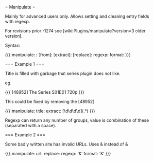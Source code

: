= Manipulate =

Mainly for advanced users only. Allows setting and cleaning entry fields with regexp.

For revisions prior r1274 see [wiki:Plugins/manipulate?version=3 older version].

Syntax:

{{{
manipulate:
  <destination field>:
    [from]: <source field>
    [extract]: <regexp>
    [replace]:
      regexp: <regexp>
      format: <regexp>
}}}

=== Example 1 ===

Title is filled with garbage that series plugin does not like.

eg.

{{{
[48952] The Series S01E01 720p
}}}

This could be fixed by removing the [48952]

{{{
manipulate:
  title:
    extract: \[\d\d\d\d\](.*)
}}}

Regexp can return any number of groups, value is combination of these (separated with a space).

=== Example 2 ===

Some badly written site has invalid URLs. Uses &amp; instead of &

{{{
manipulate:
  url:
    replace:
      regexp: '&amp;'
      format: '&'
}}}
